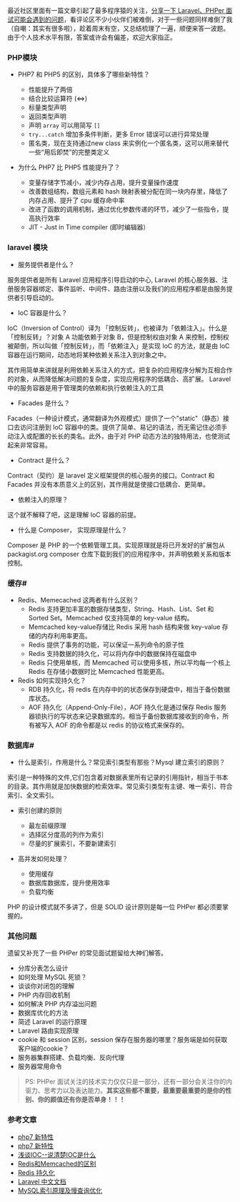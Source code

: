 最近社区里面有一篇文章引起了最多程序猿的关注，[分享一下 Laravel、PHPer 面试可能会遇到的问题](https://laravel-china.org/topics/6138/share-some-of-the-problems-that-larvel-and-phper-interviews-may-encounter)，看评论区不少小伙伴们被难倒，对于一些问题同样难倒了我（自嘲：其实有很多啦），趁着周末有空，又总结梳理了一遍，顺便来答一波题。由于个人技术水平有限，答案或许会有偏差，欢迎大家指正。

### PHP模块

- PHP7 和 PHP5 的区别，具体多了哪些新特性？
    - 性能提升了两倍 
    - 结合比较运算符 (<=>)
    - 标量类型声明
    - 返回类型声明
    - 声明 `array` 可以用简写 `[]`
    - `try...catch` 增加多条件判断，更多 Error 错误可以进行异常处理
    - 匿名类，现在支持通过new class 来实例化一个匿名类，这可以用来替代一些“用后即焚”的完整类定义

- 为什么 PHP7 比 PHP5 性能提升了？
    - 变量存储字节减小，减少内存占用，提升变量操作速度
    - 改善数组结构，数组元素和 hash 映射表被分配在同一块内存里，降低了内存占用、提升了 cpu 缓存命中率
    - 改进了函数的调用机制，通过优化参数传递的环节，减少了一些指令，提高执行效率
    - JIT - Just in Time compiler  (即时编辑器） 

### laravel 模块 

- 服务提供者是什么？

服务提供者是所有 Laravel 应用程序引导启动的中心, Laravel 的核心服务器、注册服务容器绑定、事件监听、中间件、路由注册以及我们的应用程序都是由服务提供者引导启动的。

- IoC 容器是什么？

IoC（Inversion of Control）译为 「控制反转」，也被译为「依赖注入」。什么是「控制反转」？对象 A 功能依赖于对象 B，但是控制权由对象 A 来控制，控制权被颠倒，所以叫做「控制反转」，而「依赖注入」是实现 IoC 的方法，就是由 IoC 容器在运行期间，动态地将某种依赖关系注入到对象之中。

其作用简单来讲就是利用依赖关系注入的方式，把复杂的应用程序分解为互相合作的对象，从而降低解决问题的复杂度，实现应用程序的低耦合、高扩展。
Laravel 中的服务容器是用于管理类的依赖和执行依赖注入的工具

- Facades 是什么？

Facades（一种设计模式，通常翻译为外观模式）提供了一个"static"（静态）接口去访问注册到 IoC 容器中的类。提供了简单、易记的语法，而无需记住必须手动注入或配置的长长的类名。此外，由于对 PHP 动态方法的独特用法，也使测试起来非常容易。

- Contract 是什么？

Contract（契约）是 laravel  定义框架提供的核心服务的接口。Contract 和 Facades 并没有本质意义上的区别，其作用就是使接口低耦合、更简单。


- 依赖注入的原理？
 
这个就不解释了吧，这是理解 IoC 容器的前提。

- 什么是 Composer， 实现原理是什么？

Composer 是 PHP 的一个依赖管理工具。实现原理就是将已开发好的扩展包从 packagist.org composer 仓库下载到我们的应用程序中，并声明依赖关系和版本控制。

### 缓存#

- Redis、Memecached 这两者有什么区别？
    - Redis 支持更加丰富的数据存储类型，String、Hash、List、Set 和 Sorted Set。Memcached 仅支持简单的 key-value 结构。
    - Memcached key-value存储比 Redis 采用 hash 结构来做 key-value 存储的内存利用率更高。
    - Redis 提供了事务的功能，可以保证一系列命令的原子性
    - Redis 支持数据的持久化，可以将内存中的数据保持在磁盘中
    - Redis 只使用单核，而 Memcached 可以使用多核，所以平均每一个核上 Redis 在存储小数据时比 Memcached 性能更高。
- Redis 如何实现持久化？
    - RDB 持久化，将 redis 在内存中的的状态保存到硬盘中，相当于备份数据库状态。
    - AOF 持久化（Append-Only-File），AOF 持久化是通过保存 Redis 服务器锁执行的写状态来记录数据库的。相当于备份数据库接收到的命令，所有被写入 AOF 的命令都是以 redis 的协议格式来保存的。

### 数据库#

- 什么是索引，作用是什么？常见索引类型有那些？Mysql 建立索引的原则？

索引是一种特殊的文件,它们包含着对数据表里所有记录的引用指针，相当于书本的目录。其作用就是加快数据的检索效率。常见索引类型有主键、唯一索引、符合索引、全文索引。

- 索引创建的原则
    - 最左前缀原理
    - 选择区分度高的列作为索引
    - 尽量的扩展索引，不要新建索引

- 高并发如何处理？
    - 使用缓存
    - 数据库数据库，提升使用效率
    - 负载均衡

PHP 的设计模式就不多讲了，但是 SOLID 设计原则是每一位 PHPer 都必须要掌握的。 

### 其他问题
遗留又补充了一些 PHPer 的常见面试题留给大神们解答。

- 分库分表怎么设计
- 如何处理 MySQL 死锁？
- 谈谈你对闭包的理解
- PHP 内存回收机制
- 如何解决 PHP 内存溢出问题
- 数据库优化的方法
- 简述 Laravel 的运行原理
- Laravel 路由实现原理
- cookie 和 session 区别，session 保存在服务器的哪里？服务端是如何获取客户端的cookie？
- 服务器集群搭建、负载均衡、反向代理
- 服务器常用命令

> PS: PHPer 面试关注的技术实力仅仅只是一部分，还有一部分会关注你的内驱力、思考力以及表达能力。**其实这些都不重要，最重要最重要的是你的性别、你的颜值还有你是否单身！！！**

### 参考文章

- [php7 新特性](http://php.net/manual/zh/migration70.new-features.php)
- [php7 新特性](http://blog.csdn.net/hguisu/article/details/45094079)
- [浅谈IOC--说清楚IOC是什么](http://www.cnblogs.com/DebugLZQ/archive/2013/06/05/3107957.html)
- [Redis和Memcached的区别](https://www.biaodianfu.com/redis-vs-memcached.html)
- [Redis 持久化](http://www.jianshu.com/p/bedec93e5a7b)
- [Laravel 中文文档](https://d.laravel-china.org/docs/5.5)
- [MySQL索引原理及慢查询优化](https://tech.meituan.com/mysql-index.html)